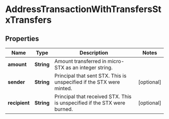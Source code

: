 

# AddressTransactionWithTransfersStxTransfers


## Properties

Name | Type | Description | Notes
------------ | ------------- | ------------- | -------------
**amount** | **String** | Amount transferred in micro-STX as an integer string. | 
**sender** | **String** | Principal that sent STX. This is unspecified if the STX were minted. |  [optional]
**recipient** | **String** | Principal that received STX. This is unspecified if the STX were burned. |  [optional]



